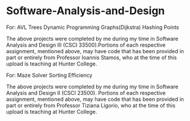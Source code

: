 # Software-Analysis-and-Design
For:
    AVL Trees
    Dynamic Programming
    Graphs(Dijkstra)
    Hashing
    Points

The above projects were completed by me during my time in Software Analysis and Design III (CSCI 33500).Portions of each respective assignment, mentioned above, may have code that has been provided in part or entirely from Professor Ioannis Stamos, who at the time of this upload is teaching at Hunter College.

For:
  Maze Solver
  Sorting Efficiency

The above projects were completed by me during my time in Software Analysis and Design II (CSCI 23500). Portions of each respective assignment, mentioned above, may have code that has been provided in part or entirely from Professor Tiziana Ligorio, who at the time of this upload is teaching at Hunter College.
